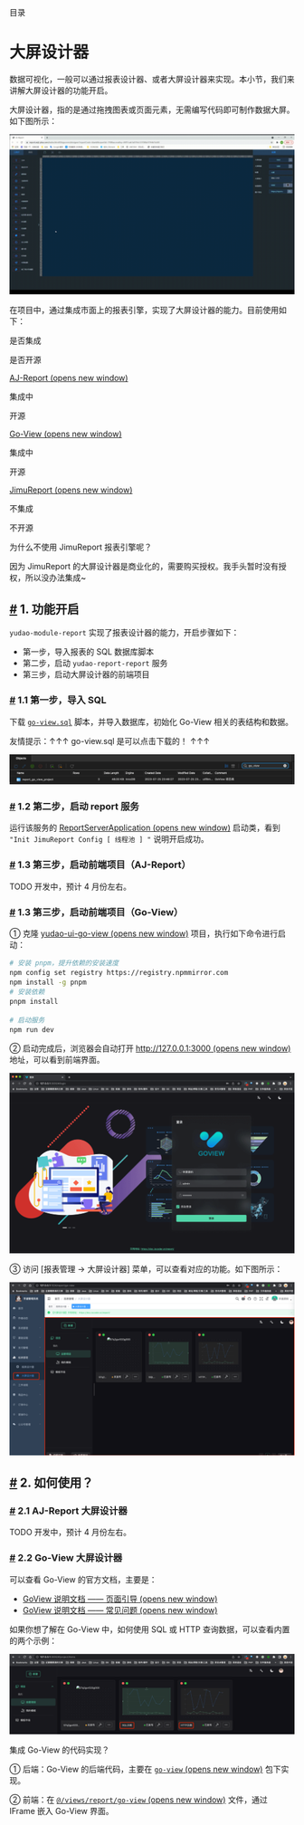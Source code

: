 目录

# 大屏设计器

数据可视化，一般可以通过报表设计器、或者大屏设计器来实现。本小节，我们来讲解大屏设计器的功能开启。

大屏设计器，指的是通过拖拽图表或页面元素，无需编写代码即可制作数据大屏。如下图所示：

![大屏设计器](./static/大屏设计器.gif)

在项目中，通过集成市面上的报表引擎，实现了大屏设计器的能力。目前使用如下：

是否集成

是否开源

[AJ-Report (opens new window)](https://gitee.com/anji-plus/report)

集成中

开源

[Go-View (opens new window)](https://gitee.com/dromara/go-view)

集成中

开源

[JimuReport (opens new window)](https://github.com/jeecgboot/JimuReport)

不集成

不开源

为什么不使用 JimuReport 报表引擎呢？

因为 JimuReport 的大屏设计器是商业化的，需要购买授权。我手头暂时没有授权，所以没办法集成~

## [#](#_1-功能开启) 1. 功能开启

`yudao-module-report` 实现了报表设计器的能力，开启步骤如下：

*   第一步，导入报表的 SQL 数据库脚本
*   第二步，启动 `yudao-report-report` 服务
*   第三步，启动大屏设计器的前端项目

### [#](#_1-1-第一步-导入-sql) 1.1 第一步，导入 SQL

下载 [`go-view.sql`](/file/go-view.sql) 脚本，并导入数据库，初始化 Go-View 相关的表结构和数据。

友情提示：↑↑↑ go-view.sql 是可以点击下载的！ ↑↑↑

![导入 SQL 脚本](./static/第二步-01.png)

### [#](#_1-2-第二步-启动-report-服务) 1.2 第二步，启动 report 服务

运行该服务的 [ReportServerApplication (opens new window)](https://github.com/YunaiV/yudao-cloud/blob/master/yudao-module-report/yudao-module-report-biz/src/main/java/cn/iocoder/yudao/module/report/ReportServerApplication.java) 启动类，看到 `"Init JimuReport Config [ 线程池 ] "` 说明开启成功。

### [#](#_1-3-第三步-启动前端项目-aj-report) 1.3 第三步，启动前端项目（AJ-Report）

TODO 开发中，预计 4 月份左右。

### [#](#_1-3-第三步-启动前端项目-go-view) 1.3 第三步，启动前端项目（Go-View）

① 克隆 [yudao-ui-go-view (opens new window)](https://gitee.com/yudaocode/yudao-ui-go-view) 项目，执行如下命令进行启动：

```bash
# 安装 pnpm，提升依赖的安装速度
npm config set registry https://registry.npmmirror.com
npm install -g pnpm
# 安装依赖
pnpm install

# 启动服务
npm run dev

```

② 启动完成后，浏览器会自动打开 [http://127.0.0.1:3000 (opens new window)](http://127.0.0.1:3000) 地址，可以看到前端界面。

![前端界面](./static/第四步-GoView-01.png)

③ 访问 \[报表管理 -> 大屏设计器\] 菜单，可以查看对应的功能。如下图所示：

![前端界面](./static/第四步-GoView-02.png)

## [#](#_2-如何使用) 2. 如何使用？
### [#](#_2-1-aj-report-大屏设计器) 2.1 AJ-Report 大屏设计器

TODO 开发中，预计 4 月份左右。

### [#](#_2-2-go-view-大屏设计器) 2.2 Go-View 大屏设计器

可以查看 Go-View 的官方文档，主要是：

*   [GoView 说明文档 —— 页面引导 (opens new window)](https://www.mtruning.club/guide/start/pageGuide.html)
*   [GoView 说明文档 —— 常见问题 (opens new window)](https://www.mtruning.club/guide/start/more.html)

如果你想了解在 Go-View 中，如何使用 SQL 或 HTTP 查询数据，可以查看内置的两个示例：

![Go-View 使用示例](./static/如何使用-GoView.png)

集成 Go-View 的代码实现？

① 后端：Go-View 的后端代码，主要在 [`go-view` (opens new window)](https://github.com/YunaiV/yudao-cloud/blob/master/yudao-module-report/yudao-module-report-biz/src/main/java/cn/iocoder/yudao/module/report/controller/admin/goview/) 包下实现。

② 前端：在 [`@/views/report/go-view` (opens new window)](https://github.com/yudaocode/yudao-ui-admin-vue2/blob/master/src/views/report/goview/index.vue) 文件，通过 IFrame 嵌入 Go-View 界面。